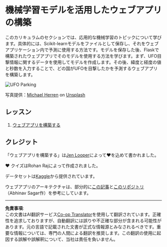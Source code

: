<!--
CO_OP_TRANSLATOR_METADATA:
{
  "original_hash": "9836ff53cfef716ddfd70e06c5f43436",
  "translation_date": "2025-09-03T23:43:01+00:00",
  "source_file": "3-Web-App/README.md",
  "language_code": "ja"
}
-->
# 機械学習モデルを活用したウェブアプリの構築

このカリキュラムのセクションでは、応用的な機械学習のトピックについて学びます。具体的には、Scikit-learnモデルをファイルとして保存し、それをウェブアプリケーション内で予測に使用する方法です。モデルを保存した後、Flaskで構築されたウェブアプリでそのモデルを使用する方法を学びます。まず、UFO目撃情報に関するデータを使用してモデルを作成します。その後、緯度と経度の値と秒数を入力することで、どの国がUFOを目撃したかを予測するウェブアプリを構築します。

![UFO Parking](../../../translated_images/ufo.9e787f5161da9d4d1dafc537e1da09be8210f2ee996cb638aa5cee1d92867a04.ja.jpg)

写真提供：<a href="https://unsplash.com/@mdherren?utm_source=unsplash&utm_medium=referral&utm_content=creditCopyText">Michael Herren</a> on <a href="https://unsplash.com/s/photos/ufo?utm_source=unsplash&utm_medium=referral&utm_content=creditCopyText">Unsplash</a>

## レッスン

1. [ウェブアプリを構築する](1-Web-App/README.md)

## クレジット

「ウェブアプリを構築する」は[Jen Looper](https://twitter.com/jenlooper)によって♥️を込めて書かれました。

♥️ クイズはRohan Rajによって作成されました。

データセットは[Kaggle](https://www.kaggle.com/NUFORC/ufo-sightings)から提供されています。

ウェブアプリのアーキテクチャは、部分的に[この記事](https://towardsdatascience.com/how-to-easily-deploy-machine-learning-models-using-flask-b95af8fe34d4)と[このリポジトリ](https://github.com/abhinavsagar/machine-learning-deployment)（Abhinav Sagar作）を参考にしています。

---

**免責事項**:  
この文書はAI翻訳サービス[Co-op Translator](https://github.com/Azure/co-op-translator)を使用して翻訳されています。正確性を追求しておりますが、自動翻訳には誤りや不正確な部分が含まれる可能性があります。元の言語で記載された文書が正式な情報源とみなされるべきです。重要な情報については、専門の人間による翻訳を推奨します。この翻訳の使用に起因する誤解や誤解釈について、当社は責任を負いません。